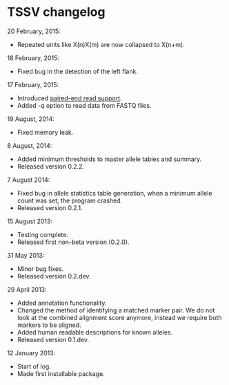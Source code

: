 # TSSV changelog

20 February, 2015:
* Repeated units like X(n)X(m) are now collapsed to X(n+m).

18 February, 2015:
* Fixed bug in the detection of the left flank.

17 February, 2015:
* Introduced [paired-end read support](doc/paired-end.md).
* Added -q option to read data from FASTQ files.

19 August, 2014:
* Fixed memory leak.

8 August, 2014:
* Added minimum thresholds to master allele tables and summary.
* Released version 0.2.2.

7 August 2014:
* Fixed bug in allele statistics table generation, when a minimum allele count
  was set, the program crashed.
* Released version 0.2.1.

15 August 2013:
* Testing complete.
* Released first non-beta version (0.2.0).

31 May 2013:
* Minor bug fixes.
* Released version 0.2.dev.

29 April 2013:
* Added annotation functionality.
* Changed the method of identifying a matched marker pair. We do not look at
  the combined alignment score anymore, instead we require both markers to be
  aligned.
* Added human readable descriptions for known alleles.
* Released version 0.1.dev.

12 January 2013:
* Start of log.
* Made first installable package.
